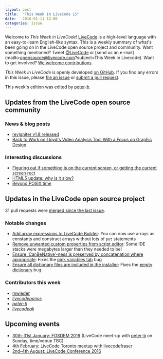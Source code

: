 ```yaml
---
layout: post
title:  "This Week In LiveCode 15"
date:   2016-01-11 12:00
categories: issue
---
```


Welcome to *This Week in LiveCode*!  [LiveCode](https://livecode.com/) is a high-level language with an easy-to-learn English-like syntax.  This is a weekly summary of what's been going on in the LiveCode open source project and community.  Want something mentioned?  Tweet [@LiveCode](https://twitter.com/LiveCode) or [send us an e-mail](mailto:opensource@livecode.com?subject=This Week in Livecode).  Want to get involved?  [We welcome contributions](https://github.com/livecode/livecode).

*This Week in LiveCode* is openly developed [on GitHub](https://github.com/livecode/this-week-in-livecode).  If you find any errors in this issue, please [file an issue](https://github.com/livecode/this-week-in-livecode/issues) or [submit a pull request](https://github.com/livecode/this-week-in-livecode/pulls).

This week's edition was edited by [peter-b](https://github.com/peter-b).

## Updates from the LiveCode open source community

### News & blog posts

* [revIgniter v1.8 released](http://revigniter.com/news/newsitem/revIgniter_v1.8_Released)
* [Back to Work on Lloyd's Video Analysis Tool With a Focus on Graphic Design](http://learninglivecode.blogspot.com/2016/01/back-to-work-on-lloyds-video-analysis.html)

### Interesting discussions

* [Figuring out if something is on the current screen, or getting the current screen rect](http://thread.gmane.org/gmane.comp.ide.revolution.user/221781)
* [HTML5 update: why is it slow?](http://thread.gmane.org/gmane.comp.ide.revolution.user/221695)
* [Beyond POSIX time](http://thread.gmane.org/gmane.comp.ide.revolution.user/221761)

## Updates in the LiveCode open source project

31 pull requests were [merged since the last issue](https://github.com/search?l=&o=asc&s=created&type=Issues&utf8=%E2%9C%93&q=org%3Alivecode+is%3Apublic+is%3Apr+is%3Amerged+merged%3A2016-01-04..2016-01-10).

### Notable changes

* [Add array expressions to LiveCode Builder](https://github.com/livecode/livecode/pull/3437): You can now use arrays as constants and construct arrays without lots of `put` statements
* [Remove unwanted custom properties from script editor](https://github.com/livecode/livecode-ide/pull/745): Some IDE stacks were megabytes larger than they needed to be!
* [Ensure 'CanBeNative'-ness is preserved by concatenation where appropriate](https://github.com/livecode/livecode/pull/3432): Fixes the [pink variables tab](http://quality.livecode.com/show_bug.cgi?id=16644) bug
* [Ensure all dictionary files are included in the installer](https://github.com/livecode/livecode/pull/3433): Fixes the [empty dictionary](http://quality.livecode.com/show_bug.cgi?id=16642) bug

### Contributors this week

* [mwieder](https://github.com/mwieder)
* *[livecodepanos](https://github.com/livecodepanos)*
* *[peter-b](https://github.com/peter-b)*
* *[livecodeali](https://github.com/livecodeali)*

## Upcoming events

* [30th-31st January: FOSDEM 2016](https://fosdem.org/2016) (LiveCode meet-up with [peter-b](https://github.com/peter-b) on Sunday, time/venue TBC)
* [4th February: LiveCode Toronto meetup](http://www.meetup.com/Greater-Toronto-Area-LiveCode-Users-Group/events/227589114/) with [livecodefraser](https://github.com/livecodefraser)
* [2nd-4th August: LiveCode Conference 2016](https://livecode.com/edinburgh-2016/)
